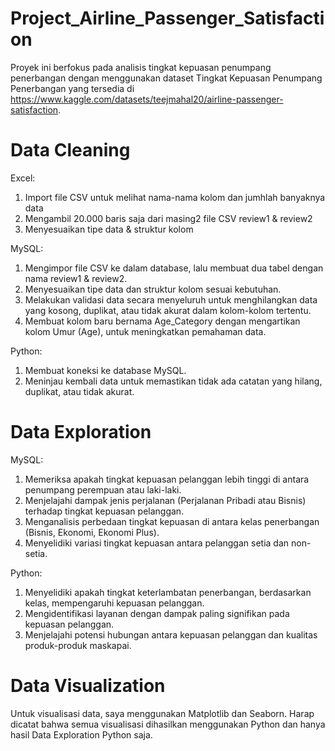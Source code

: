 # Project_Airline_Passenger_Satisfaction

Proyek ini berfokus pada analisis tingkat kepuasan penumpang penerbangan dengan menggunakan dataset Tingkat Kepuasan Penumpang Penerbangan yang tersedia di https://www.kaggle.com/datasets/teejmahal20/airline-passenger-satisfaction.

# Data Cleaning

Excel:
  1. Import file CSV untuk melihat nama-nama kolom dan jumhlah banyaknya data
  2. Mengambil 20.000 baris saja dari masing2 file CSV review1 & review2
  3. Menyesuaikan tipe data & struktur kolom

MySQL:
  1. Mengimpor file CSV ke dalam database, lalu membuat dua tabel dengan nama review1 & review2.
  2. Menyesuaikan tipe data dan struktur kolom sesuai kebutuhan.
  3. Melakukan validasi data secara menyeluruh untuk menghilangkan data yang kosong, duplikat, atau tidak akurat dalam kolom-kolom tertentu.
  4. Membuat kolom baru bernama Age_Category dengan mengartikan kolom Umur (Age), untuk meningkatkan pemahaman data.

Python:
  1. Membuat koneksi ke database MySQL.
  2. Meninjau kembali data untuk memastikan tidak ada catatan yang hilang, duplikat, atau tidak akurat.

# Data Exploration

MySQL:
  1. Memeriksa apakah tingkat kepuasan pelanggan lebih tinggi di antara penumpang perempuan atau laki-laki.
  2. Menjelajahi dampak jenis perjalanan (Perjalanan Pribadi atau Bisnis) terhadap tingkat kepuasan pelanggan.
  3. Menganalisis perbedaan tingkat kepuasan di antara kelas penerbangan (Bisnis, Ekonomi, Ekonomi Plus).
  4. Menyelidiki variasi tingkat kepuasan antara pelanggan setia dan non-setia.

Python:
  1. Menyelidiki apakah tingkat keterlambatan penerbangan, berdasarkan kelas, mempengaruhi kepuasan pelanggan.
  2. Mengidentifikasi layanan dengan dampak paling signifikan pada kepuasan pelanggan.
  3. Menjelajahi potensi hubungan antara kepuasan pelanggan dan kualitas produk-produk maskapai.

# Data Visualization
  Untuk visualisasi data, saya menggunakan Matplotlib dan Seaborn. Harap dicatat bahwa semua visualisasi dihasilkan menggunakan Python dan hanya hasil Data Exploration Python saja.
